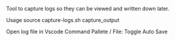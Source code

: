 Tool to capture logs so they can be viewed and written down later.

Usage
source capture-logs.sh
capture_output

Open log file in Vscode
Command Pallete / File: Toggle Auto Save 
